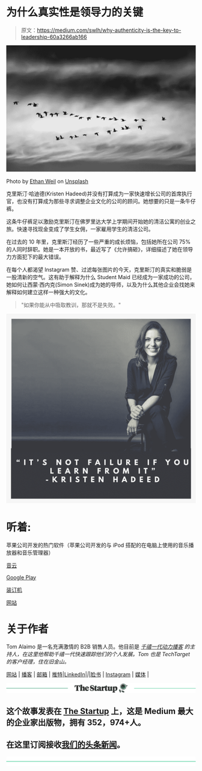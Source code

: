 # 为什么真实性是领导力的关键

> 原文：<https://medium.com/swlh/why-authenticity-is-the-key-to-leadership-60a3266ab166>

![](img/b5ad24dbba6ed416c0768f49a3d5d42f.png)

Photo by [Ethan Weil](https://unsplash.com/photos/IrI889hknhc?utm_source=unsplash&utm_medium=referral&utm_content=creditCopyText) on [Unsplash](https://unsplash.com/search/photos/leadership?utm_source=unsplash&utm_medium=referral&utm_content=creditCopyText)

克里斯汀·哈迪德(Kristen Hadeed)并没有打算成为一家快速增长公司的首席执行官，也没有打算成为那些寻求调整企业文化的公司的顾问。她想要的只是一条牛仔裤。

这条牛仔裤足以激励克里斯汀在佛罗里达大学上学期间开始她的清洁公寓的创业之旅。快速寻找现金变成了学生女佣，一家雇用学生的清洁公司。

在过去的 10 年里，克里斯汀经历了一些严重的成长烦恼，包括她所在公司 75%的人同时辞职。她是一本开放的书，最近写了《允许搞砸》，详细描述了她在领导力方面犯下的最大错误。

在每个人都渴望 Instagram 赞、过滤每张图片的今天，克里斯汀的真实和脆弱是一股清新的空气。这有助于解释为什么 Student Maid 已经成为一家成功的公司，她如何让西蒙·西内克(Simon Sinek)成为她的导师，以及为什么其他企业会找她来解释如何建立这样一种强大的文化。

> "如果你能从中吸取教训，那就不是失败。"

![](img/bfc45cfd04171f699803075be3164b08.png)

# 听着:

苹果公司开发的热门软件（苹果公司开发的与 iPod 搭配的在电脑上使用的音乐播放器和音乐管理器）

[音云](https://soundcloud.com/ryan-warner-799706255/66-why-authenticity-is-the-key-to-leadership-kristen-hadeed)

[Google Play](https://player.fm/series/millennial-momentum)

[装订机](https://www.stitcher.com/podcast/tr-talk-podcast)

[网站](http://tomalaimo.com/podcast)

# 关于作者

Tom Alaimo 是一名充满激情的 B2B 销售人员。他目前是 [*千禧一代动力播客*](https://soundcloud.com/ryan-warner-799706255) *的主持人，在这里他帮助千禧一代快速跟踪他们的个人发展。Tom 也是 TechTarget 的客户经理，住在旧金山。*

[网站](http://tomalaimo.com/) | [播客](https://soundcloud.com/ryan-warner-799706255) | [邮箱](mailto:thomasalaimo7@gmail.com) | [推特](https://twitter.com/TomAlaimo_TTGT)|[LinkedIn](https://www.linkedin.com/in/tom-alaimo-573a1878/)|*|*|[脸书](https://www.facebook.com/thomas.alaimo.12) | [Instagram](http://instagram.com/talaimo7) | [媒体](/@TomAlaimo_TTGT) |

[![](img/308a8d84fb9b2fab43d66c117fcc4bb4.png)](https://medium.com/swlh)

## 这个故事发表在 [The Startup](https://medium.com/swlh) 上，这是 Medium 最大的企业家出版物，拥有 352，974+人。

## 在这里订阅接收[我们的头条新闻](http://growthsupply.com/the-startup-newsletter/)。

[![](img/b0164736ea17a63403e660de5dedf91a.png)](https://medium.com/swlh)